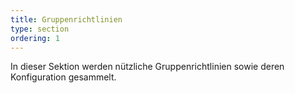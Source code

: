 ```yaml
---
title: Gruppenrichtlinien
type: section
ordering: 1
---
```


In dieser Sektion werden nützliche Gruppenrichtlinien sowie deren Konfiguration gesammelt.

<!--more-->